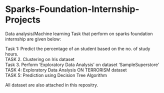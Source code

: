 # Sparks-Foundation-Internship-Projects
Data analysis/Machine learning Task that perform on sparks foundation internship are given below:

Task 1: Predict the percentage of an student based on the no. of study hours.<br>
TASK 2. Clustering on Iris dataset<br>
Task 3. Perform ‘Exploratory Data Analysis’ on dataset ‘SampleSuperstore’<br>
TASK 4: Exploratory Data Analysis ON TERRORISM dataset<br>
TASK 5: Prediction using Decision Tree Algorithm <br>

All dataset are also attached in this repositry.
